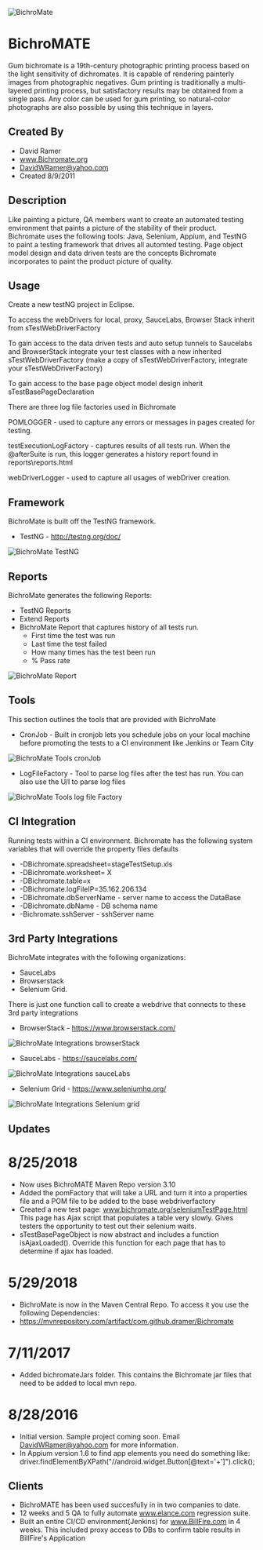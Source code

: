 ﻿![BichroMate](images/Splash.png)
# BichroMATE

Gum bichromate is a 19th-century photographic printing process based on the light sensitivity of dichromates. It is capable of rendering painterly images from photographic negatives. Gum printing is traditionally a multi-layered printing process, but satisfactory results may be obtained from a single pass. Any color can be used for gum printing, so natural-color photographs are also possible by using this technique in layers.

## Created By
* David Ramer
* www.Bichromate.org
* DavidWRamer@yahoo.com
* Created 8/9/2011


## Description
Like painting a picture, QA members want to create an automated testing environment that paints a picture of the stability of their product.  Bichromate uses the following tools: Java, Selenium, Appium, and TestNG to paint a testing framework that drives all automted testing. Page object model design and data driven tests are the concepts Bichromate incorporates to paint the product picture of quality.

## Usage

Create a new testNG project in Eclipse.

To access the webDrivers for local, proxy, SauceLabs, Browser Stack inherit from sTestWebDriverFactory

To gain access to the data driven tests and auto setup tunnels to Saucelabs and BrowserStack integrate your test classes with a new inherited sTestWebDriverFactory (make a copy of sTestWebDriverFactory, integrate your sTestWebDriverFactory)

To gain access to the base page object model design inherit sTestBasePageDeclaration

There are three log file factories used in Bichromate

POMLOGGER - used to capture any errors or messages in pages created for testing.

testExecutionLogFactory - captures results of all tests run.  When the @afterSuite is run, this logger generates a history report found in reports\reports.html

webDriverLogger - used to capture all usages of webDriver creation.

## Framework
BichroMate is built off the TestNG framework.

* TestNG - http://testng.org/doc/

![BichroMate TestNG](images/testng.JPG)

## Reports
BichroMate generates the following Reports:
* TestNG Reports 
* Extend Reports 
* BichroMate Report that captures history of all tests run.
  * First time the test was run
  * Last time the test failed
  * How many times has the test been run
  * % Pass rate

![BichroMate Report](images/BichroMateReport.JPG)

## Tools
This section outlines the tools that are provided with BichroMate

* CronJob - Built in cronjob lets you schedule jobs on your local machine before promoting the tests to a CI environment like Jenkins or Team City

![BichroMate Tools cronJob](images/cronJob.JPG)

* LogFileFactory - Tool to parse log files after the test has run. You can also use the U/I to parse log files

![BichroMate Tools log file Factory](images/logFactory.JPG)

## CI Integration

Running tests within a CI environment. Bichromate has the following system variables that will override the property files defaults

* -DBichromate.spreadsheet=stageTestSetup.xls
* -DBichromate.worksheet= X
* -DBichromate.table=x
* -DBichromate.logFileIP=35.162.206.134
* -DBichromate.dbServerName - server name to access the DataBase
* -DBichromate.dbName - DB schema name
* -Bichromate.sshServer - sshServer name

## 3rd Party Integrations
BichroMate integrates with the following organizations:
* SauceLabs 
* Browserstack 
* Selenium Grid. 

There is just one function call to create a webdrive that connects to these 3rd party integrations

* BrowserStack - https://www.browserstack.com/

![BichroMate Integrations browserStack](images/browserStack.JPG)

* SauceLabs - https://saucelabs.com/

![BichroMate Integrations sauceLabs](images/saucelabs.JPG)

* Selenium Grid - https://www.seleniumhq.org/

![BichroMate Integrations Selenium grid](images/Selenium-Grid.png)


## Updates 

# 8/25/2018

* Now uses BichroMATE Maven Repo version 3.10
* Added the pomFactory that will take a URL and turn it into a properties file and a POM file to be added to the base webdriverfactory
* Created a new test page:  www.bichromate.org/seleniumTestPage.html This page has Ajax script that populates a table very slowly. Gives   testers the opportunity to test out their selenium waits.
* sTestBasePageObject is now abstract and includes a function isAjaxLoaded(). Override this function for each page that has to determine   if ajax has loaded.

# 5/29/2018  

* BichroMate is now in the Maven Central Repo. To access it you use the following Dependencies:
* https://mvnrepository.com/artifact/com.github.dramer/Bichromate

# 7/11/2017  
* Added bichromateJars folder. This contains the Bichromate jar files that need to be added to local mvn repo.

# 8/28/2016 
* Initial version. Sample project coming soon.  Email DavidWRamer@yahoo.com for more information.
* In Appium version 1.6 to find app elements you need do something like:
  driver.findElementByXPath("//android.widget.Button[@text='+']").click();
  
## Clients
  
  * BichroMATE has been used succesfully in in two companies to date. 
  * 12 weeks and 5 QA to fully automate www.elance.com regression suite.
  * Built an entire CI/CD environment(Jenkins) for www.BillFire.com in 4 weeks. This included proxy access to DBs to confirm table           results in BillFire's Application
